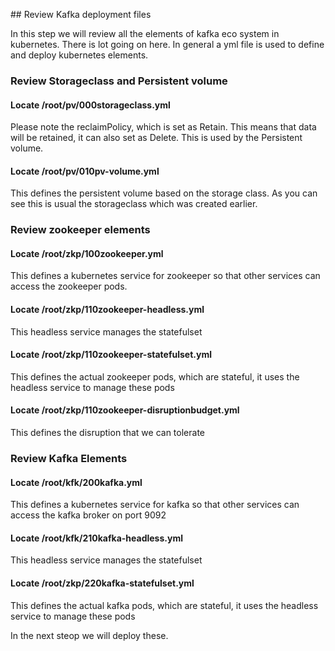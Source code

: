 ## Review Kafka deployment files 

In this step we will review all the elements of kafka eco system in kubernetes.
 There is lot going on here. In general a yml file is used to define and deploy kubernetes elements. 


### Review Storageclass and Persistent volume

#### Locate /root/pv/000storageclass.yml
Please note the reclaimPolicy, which is set as Retain. 
This means that data will be retained, it can also set as Delete. This is used by the Persistent volume.

#### Locate /root/pv/010pv-volume.yml 
This defines the persistent volume based on the storage class.
As you can see this is usual the storageclass which was created earlier.
 
### Review zookeeper elements 

#### Locate /root/zkp/100zookeeper.yml
This defines a kubernetes service for zookeeper so that other services can access the zookeeper pods. 

#### Locate /root/zkp/110zookeeper-headless.yml
This headless service manages the statefulset

#### Locate  /root/zkp/110zookeeper-statefulset.yml
This defines the actual zookeeper pods, which are stateful, it uses the headless service to manage these pods

#### Locate /root/zkp/110zookeeper-disruptionbudget.yml
This defines the disruption that we can tolerate

### Review Kafka Elements

#### Locate /root/kfk/200kafka.yml
This defines a kubernetes service for kafka so that other services can access the kafka broker on port 9092 

#### Locate /root/kfk/210kafka-headless.yml
This headless service manages the statefulset

#### Locate  /root/zkp/220kafka-statefulset.yml
This defines the actual kafka pods, which are stateful, it uses the headless service to manage these pods

In the next steop we will deploy these.